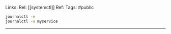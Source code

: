 Links:
Rel: [[systemctl]]
Ref:
Tags: #public 

```sh
journalctl -e
journalctl -u myservice
```

--- 
